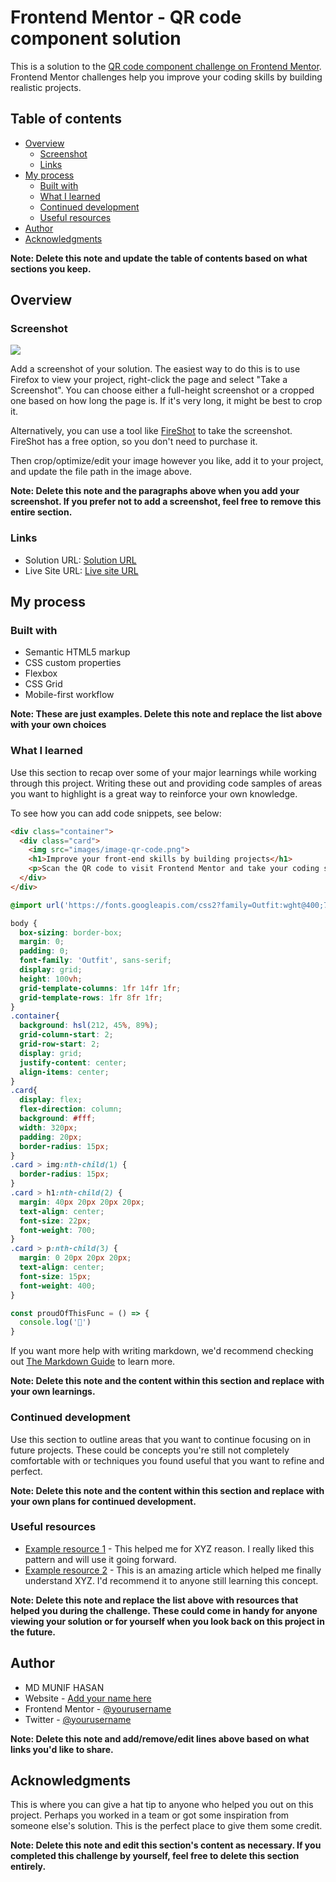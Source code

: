 # Frontend Mentor - QR code component solution

This is a solution to the [QR code component challenge on Frontend Mentor](https://www.frontendmentor.io/challenges/qr-code-component-iux_sIO_H). Frontend Mentor challenges help you improve your coding skills by building realistic projects. 

## Table of contents

- [Overview](#overview)
  - [Screenshot](#screenshot)
  - [Links](#links)
- [My process](#my-process)
  - [Built with](#built-with)
  - [What I learned](#what-i-learned)
  - [Continued development](#continued-development)
  - [Useful resources](#useful-resources)
- [Author](#author)
- [Acknowledgments](#acknowledgments)

**Note: Delete this note and update the table of contents based on what sections you keep.**

## Overview

### Screenshot

![](./screenshot.jpg)

Add a screenshot of your solution. The easiest way to do this is to use Firefox to view your project, right-click the page and select "Take a Screenshot". You can choose either a full-height screenshot or a cropped one based on how long the page is. If it's very long, it might be best to crop it.

Alternatively, you can use a tool like [FireShot](https://getfireshot.com/) to take the screenshot. FireShot has a free option, so you don't need to purchase it. 

Then crop/optimize/edit your image however you like, add it to your project, and update the file path in the image above.

**Note: Delete this note and the paragraphs above when you add your screenshot. If you prefer not to add a screenshot, feel free to remove this entire section.**

### Links

- Solution URL: [Solution URL](https://github.com/MUNIF-2242/QR-code-component-solution-using-CSS-Grid-and-Flexbox.git)
- Live Site URL: [Live site URL](https://qr-code-solution-css-grid.netlify.app/)

## My process

### Built with

- Semantic HTML5 markup
- CSS custom properties
- Flexbox
- CSS Grid
- Mobile-first workflow

**Note: These are just examples. Delete this note and replace the list above with your own choices**

### What I learned

Use this section to recap over some of your major learnings while working through this project. Writing these out and providing code samples of areas you want to highlight is a great way to reinforce your own knowledge.

To see how you can add code snippets, see below:

```html
<div class="container">
  <div class="card">
    <img src="images/image-qr-code.png">
    <h1>Improve your front-end skills by building projects</h1>
    <p>Scan the QR code to visit Frontend Mentor and take your coding skills to the next level.</p>
  </div>
</div>
```

```css
@import url('https://fonts.googleapis.com/css2?family=Outfit:wght@400;700&display=swap');

body {
  box-sizing: border-box;
  margin: 0;
  padding: 0;
  font-family: 'Outfit', sans-serif;
  display: grid;
  height: 100vh;
  grid-template-columns: 1fr 14fr 1fr;
  grid-template-rows: 1fr 8fr 1fr;
}
.container{
  background: hsl(212, 45%, 89%);
  grid-column-start: 2;
  grid-row-start: 2;
  display: grid;
  justify-content: center;
  align-items: center;
}
.card{
  display: flex;
  flex-direction: column;
  background: #fff;
  width: 320px;
  padding: 20px;
  border-radius: 15px;
}
.card > img:nth-child(1) {
  border-radius: 15px;
}
.card > h1:nth-child(2) {
  margin: 40px 20px 20px 20px;
  text-align: center;
  font-size: 22px;
  font-weight: 700;
}
.card > p:nth-child(3) {
  margin: 0 20px 20px 20px;
  text-align: center;
  font-size: 15px;
  font-weight: 400;
}

```
```js
const proudOfThisFunc = () => {
  console.log('🎉')
}
```

If you want more help with writing markdown, we'd recommend checking out [The Markdown Guide](https://www.markdownguide.org/) to learn more.

**Note: Delete this note and the content within this section and replace with your own learnings.**

### Continued development

Use this section to outline areas that you want to continue focusing on in future projects. These could be concepts you're still not completely comfortable with or techniques you found useful that you want to refine and perfect.

**Note: Delete this note and the content within this section and replace with your own plans for continued development.**

### Useful resources

- [Example resource 1](https://www.example.com) - This helped me for XYZ reason. I really liked this pattern and will use it going forward.
- [Example resource 2](https://www.example.com) - This is an amazing article which helped me finally understand XYZ. I'd recommend it to anyone still learning this concept.

**Note: Delete this note and replace the list above with resources that helped you during the challenge. These could come in handy for anyone viewing your solution or for yourself when you look back on this project in the future.**

## Author
- MD MUNIF HASAN
- Website - [Add your name here](https://www.your-site.com)
- Frontend Mentor - [@yourusername](https://www.frontendmentor.io/profile/yourusername)
- Twitter - [@yourusername](https://www.twitter.com/yourusername)

**Note: Delete this note and add/remove/edit lines above based on what links you'd like to share.**

## Acknowledgments

This is where you can give a hat tip to anyone who helped you out on this project. Perhaps you worked in a team or got some inspiration from someone else's solution. This is the perfect place to give them some credit.

**Note: Delete this note and edit this section's content as necessary. If you completed this challenge by yourself, feel free to delete this section entirely.**
